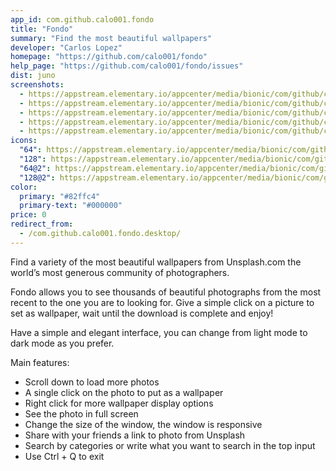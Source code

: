 ```yaml
---
app_id: com.github.calo001.fondo
title: "Fondo"
summary: "Find the most beautiful wallpapers"
developer: "Carlos Lopez"
homepage: "https://github.com/calo001/fondo"
help_page: "https://github.com/calo001/fondo/issues"
dist: juno
screenshots:
  - https://appstream.elementary.io/appcenter/media/bionic/com/github/calo001.fondo/3B0BE8F5995FE617055D85BF8F436821/screenshots/image-1_orig.png
  - https://appstream.elementary.io/appcenter/media/bionic/com/github/calo001.fondo/3B0BE8F5995FE617055D85BF8F436821/screenshots/image-2_orig.png
  - https://appstream.elementary.io/appcenter/media/bionic/com/github/calo001.fondo/3B0BE8F5995FE617055D85BF8F436821/screenshots/image-3_orig.png
  - https://appstream.elementary.io/appcenter/media/bionic/com/github/calo001.fondo/3B0BE8F5995FE617055D85BF8F436821/screenshots/image-4_orig.png
  - https://appstream.elementary.io/appcenter/media/bionic/com/github/calo001.fondo/3B0BE8F5995FE617055D85BF8F436821/screenshots/image-5_orig.png
icons:
  "64": https://appstream.elementary.io/appcenter/media/bionic/com/github/calo001.fondo/3B0BE8F5995FE617055D85BF8F436821/icons/64x64/com.github.calo001.fondo_com.github.calo001.fondo.png
  "128": https://appstream.elementary.io/appcenter/media/bionic/com/github/calo001.fondo/3B0BE8F5995FE617055D85BF8F436821/icons/128x128/com.github.calo001.fondo_com.github.calo001.fondo.png
  "64@2": https://appstream.elementary.io/appcenter/media/bionic/com/github/calo001.fondo/3B0BE8F5995FE617055D85BF8F436821/icons/64x64@2/com.github.calo001.fondo_com.github.calo001.fondo.png
  "128@2": https://appstream.elementary.io/appcenter/media/bionic/com/github/calo001.fondo/3B0BE8F5995FE617055D85BF8F436821/icons/128x128@2/com.github.calo001.fondo_com.github.calo001.fondo.png
color:
  primary: "#82ffc4"
  primary-text: "#000000"
price: 0
redirect_from:
  - /com.github.calo001.fondo.desktop/
---
```


<p>Find a variety of the most beautiful wallpapers from Unsplash.com the world’s most generous community of photographers.</p>
<p>Fondo allows you to see thousands of beautiful photographs from the most recent to the one you are to looking for. Give a simple click on a picture to set as wallpaper, wait until the download is complete and enjoy!</p>
<p>Have a simple and elegant interface, you can change from light mode to dark mode as you prefer.</p>
<p>Main features:</p>
<ul>
  <li>Scroll down to load more photos</li>
  <li>A single click on the photo to put as a wallpaper</li>
  <li>Right click for more wallpaper display options</li>
  <li>See the photo in full screen</li>
  <li>Change the size of the window, the window is responsive</li>
  <li>Share with your friends a link to photo from Unsplash</li>
  <li>Search by categories or write what you want to search in the top input</li>
  <li>Use Ctrl + Q to exit</li>
</ul>